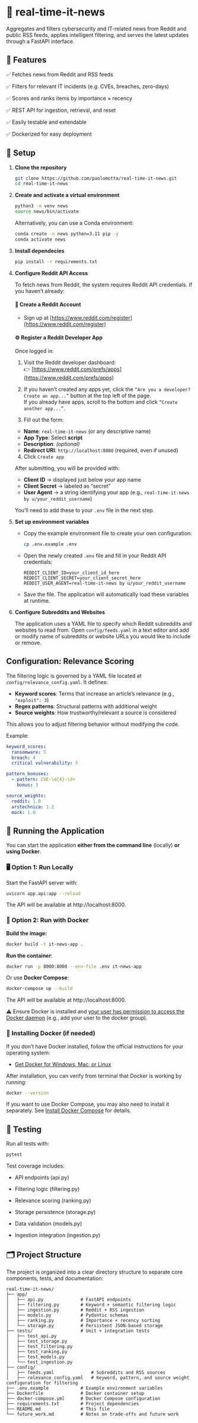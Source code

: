 # 📡 real-time-it-news
Aggregates and filters cybersecurity and IT-related news from Reddit and public RSS feeds, applies intelligent filtering, and serves the latest updates through a FastAPI interface.

## 🚀 Features

✅ Fetches news from Reddit and RSS feeds

✅ Filters for relevant IT incidents (e.g. CVEs, breaches, zero-days)

✅ Scores and ranks items by importance × recency

✅ REST API for ingestion, retrieval, and reset

✅ Easily testable and extendable

✅ Dockerized for easy deployment


## 🧰 Setup

1. **Clone the repository**
   ```bash
   git clone https://github.com/paolomotta/real-time-it-news.git
   cd real-time-it-news
   ```

2. **Create and activate a virtual environment**
    ```bash
    python3 -m venv news
    source news/bin/activate
    ```
    Alternatively, you can use a Conda environment:
    ```bash
    conda create -n news python=3.11 pip -y 
    conda activate news
    ```

3. **Install dependecies**
    ```bash 
    pip install -r requirements.txt
    ```

4. **Configure Reddit API Access**

    To fetch news from Reddit, the system requires Reddit API credentials. If you haven’t already:

    #### 🧾 Create a Reddit Account
    - Sign up at [https://www.reddit.com/register](https://www.reddit.com/register)

    #### ⚙️ Register a Reddit Developer App
    Once logged in:

    1. Visit the Reddit developer dashboard:  
      👉 [https://www.reddit.com/prefs/apps](https://www.reddit.com/prefs/apps)

    2. If you haven’t created any apps yet, click the `“Are you a developer? Create an app...”` button at the top left of the page.  
      If you already have apps, scroll to the bottom and click `“Create another app...”`.

    3. Fill out the form:
      - **Name**: `real-time-it-news` (or any descriptive name)
      - **App Type**: Select **script**
      - **Description**: _(optional)_
      - **Redirect URI**: `http://localhost:8080` (required, even if unused)

    4. Click `Create app`

    After submitting, you will be provided with:
    - **Client ID** → displayed just below your app name
    - **Client Secret** → labeled as “secret”
    - **User Agent** → a string identifying your app (e.g., `real-time-it-news by u/your_reddit_username`)

    You’ll need to add these to your `.env` file in the next step.



5. **Set up environment variables**

    - Copy the example environment file to create your own configuration:
      ```bash
      cp .env.example .env
      ```
    - Open the newly created `.env` file and fill in your Reddit API credentials:
      ```env
      REDDIT_CLIENT_ID=your_client_id_here
      REDDIT_CLIENT_SECRET=your_client_secret_here
      REDDIT_USER_AGENT=real-time-it-news by u/your_reddit_username
      ```
    - Save the file. The application will automatically load these variables at runtime.

6. **Configure Subreddits and Websites**

    The application uses a YAML file to specify which Reddit subreddits and websites to read from.
    Open `config/feeds.yaml` in a text editor and add or modify name of subreddits or website URLs you would like to include or remove.


## Configuration: Relevance Scoring

The filtering logic is governed by a YAML file located at `config/relevance_config.yaml`. It defines:

- **Keyword scores**: Terms that increase an article’s relevance (e.g., `"exploit": 3`)
- **Regex patterns**: Structural patterns with additional weight
- **Source weights**: How trustworthy/relevant a source is considered

This allows you to adjust filtering behavior without modifying the code.

Example:

```yaml
keyword_scores:
  ransomware: 5
  breach: 4
  critical vulnerability: 5

pattern_bonuses:
  - pattern: CVE-\d{4}-\d+
    bonus: 3

source_weights:
  reddit: 1.0
  arstechnica: 1.2
  mock: 1.0
```

## 🏁 Running the Application

You can start the application **either from the command line** (locally) **or using Docker**.


### 🖥️ Option 1: Run Locally

Start the FastAPI server with:

```bash
uvicorn app.api:app --reload
```

The API will be available at http://localhost:8000.
### 🐳 Option 2: Run with Docker

**Build the image:**
```bash
docker build -t it-news-app .
```

**Run the container**:
```bash
docker run -p 8000:8000 --env-file .env it-news-app
```

Or use **Docker Compose**:
```bash
docker-compose up --build
```

The API will be available at http://localhost:8000.

⚠️ Ensure Docker is installed and [your user has permission to access the Docker daemon](https://stackoverflow.com/questions/48957195/how-to-fix-docker-permission-denied) (e.g., add your user to the docker group).


### 🐳 Installing Docker (if needed)

If you don’t have Docker installed, follow the official instructions for your operating system:

- [Get Docker for Windows, Mac, or Linux](https://docs.docker.com/get-docker/)

After installation, you can verify from terminal that Docker is working by running:

```bash
docker --version
```

If you want to use Docker Compose, you may also need to install it separately. See [Install Docker Compose](https://docs.docker.com/compose/install/) for details.



## 🧪 Testing

Run all tests with:

```bash
pytest
```

Test coverage includes:

- API endpoints (api.py)

- Filtering logic (filtering.py)

- Relevance scoring (ranking.py)

- Storage persistence (storage.py)

- Data validation (models.py)

- Ingestion integration (ingestion.py)

## 🗂️ Project Structure

The project is organized into a clear directory structure to separate core components, tests, and documentation:

```
real-time-it-news/
├── app/
│   ├── api.py              # FastAPI endpoints
│   ├── filtering.py        # Keyword + semantic filtering logic
│   ├── ingestion.py        # Reddit + RSS ingestion
│   ├── models.py           # Pydantic schemas
│   ├── ranking.py          # Importance × recency sorting
│   └── storage.py          # Persistent JSON-based storage
├── tests/                  # Unit + integration tests
│   ├── test_api.py
│   ├── test_storage.py
│   ├── test_filtering.py
│   ├── test_ranking.py
│   ├── test_models.py
│   └── test_ingestion.py
├── config/
│   ├── feeds.yaml              # Subreddits and RSS sources
│   ├── relevance_config.yaml   # Keyword, pattern, and source weight configuration for filtering
├── .env.example            # Example environment variables
├── Dockerfile              # Docker container setup
├── docker-compose.yml      # Docker Compose configuration
├── requirements.txt        # Project dependencies
├── README.md               # This file
└── future_work.md          # Notes on trade-offs and future work
```

